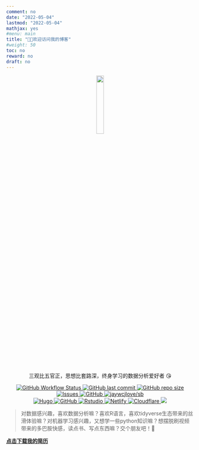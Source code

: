 ```yaml
---
comment: no
date: "2022-05-04"
lastmod: "2022-05-04"
mathjax: yes
#menu: main
title: "👋🏻欢迎访问我的博客"
#weight: 50
toc: no
reward: no
draft: no
---
```


<p align="center">
    <img src="/./about_files/my_photo.png" alt="" width="20%"/>
    <p align="center">三观比五官正，思想比套路深，终身学习的数据分析爱好者 😘</p>
</p>

<!--- #整段注释
<p align="center">
    <img src='https://avataaars.io/?avatarStyle=Circle&topType=ShortHairShortFlat&accessoriesType=Blank&hairColor=Black&facialHairType=Blank&clotheType=BlazerShirt&eyeType=Default&eyebrowType=DefaultNatural&mouthType=Smile&skinColor=Light'
/>
</p>

<img style="float: left;" src="/./about_files/微信图片_20220607153202.png" alt="" width="20%"/>
--->

<p align="center">
    <a href="https://github.com/xianmin/hugo-theme-jane" target="_blank">
        <img alt="GitHub Workflow Status" src="https://img.shields.io/badge/blog%20theme-Hugo--theme--jane-orange">
    </a>
    <a href="#">
        <img src="https://img.shields.io/github/last-commit/tony2015116/blogdown" alt="GitHub last commit"/>
    </a>
    <a href="https://github.com/tony2015116/blogdown" target="_blank">
        <img alt="GitHub repo size" src="https://img.shields.io/github/repo-size/tony2015116/blogdown">
    </a>
    <a href="https://github.com/tony2015116/blog_comments" target="_blank">
        <img alt="Issues" src="https://img.shields.io/github/issues/tony2015116/blog_comments" />
    </a>
    <a href="https://github.com/tony2015116/blogdown" target="_blank">
        <img alt="GitHub" src="https://img.shields.io/github/license/tony2015116/blogdown"/>
    </a>
    <a href="#" target="_blank">
        <img src="https://jaywcjlove.github.io/sb/lang/chinese.svg" alt="jaywcjlove/sb"/>
    </a>
    <br/>
    <a href="#" target="_blank">
        <img src="https://img.shields.io/badge/-Hugo-black?style=flat&logo=Hugo&labelColor=5c5c5c&color=1182c3" alt="Hugo"/>
    </a>
    <a href="#" target="_blank">
        <img src="https://img.shields.io/badge/-GitHub-black?style=flat&logo=GitHub&labelColor=5c5c5c&color=1182c3" alt="GitHub"/>
    </a>
    <a href="#" target="_blank">
        <img src="https://img.shields.io/badge/-Rstudio-black?style=flat&logo=Rstudio&labelColor=5c5c5c&color=1182c3" alt="Rstudio"/>
    </a>
     </a>
    <a href="#" target="_blank">
        <img src="https://img.shields.io/badge/-Netlify-black?style=flat&logo=Netlify&labelColor=5c5c5c&color=1182c3" alt="Netlify"/>
    </a>
    <a href="#" target="_blank">
        <img src="https://img.shields.io/badge/-Cloudflare-black?style=flat&logo=Cloudflare&labelColor=5c5c5c&color=1182c3" alt="Cloudflare"/>
    </a>
    <a href="https://www.name.com/zh-cn/" target="_blank"><img src="https://img.shields.io/badge/domain%20website-name.com-1182c3"></a>
 </p>

<!--- #整段注释
![jaywcjlove/sb](https://jaywcjlove.github.io/sb/lang/chinese.svg) #国旗badge
 <a href="https://github.com/pudongping/pudongping.github.io/pulls" target="_blank"><img alt="GitHub pull requests" src="https://img.shields.io/github/issues-pr/pudongping/pudongping.github.io" /></a> #github pull request badge

#不考虑对齐的badge
![Hugo](https://img.shields.io/badge/-Hugo-black?style=plastic&logo=Hugo&labelColor=5c5c5c&color=1182c3) 
![GitHub](https://img.shields.io/badge/-GitHub-black?style=plastic&logo=GitHub&labelColor=5c5c5c&color=1182c3) 
![Rstudio](https://img.shields.io/badge/-Rstudio-black?style=plastic&logo=Rstudio&labelColor=5c5c5c&color=1182c3) 
![Netlify](https://img.shields.io/badge/-Netlify-black?style=plastic&logo=Netlify&labelColor=5c5c5c&color=1182c3) 
![cloudflare](https://img.shields.io/badge/-Cloudflare-black?style=plastic&logo=Cloudflare&labelColor=5c5c5c&color=1182c3) 
<a href="https://www.name.com/zh-cn/" target="_blank"><img src="https://img.shields.io/badge/website-name.com-1182c3"></a>
 --->

> 对数据感兴趣，喜欢数据分析嘛？喜欢R语言，喜欢tidyverse生态带来的丝滑体验嘛？对机器学习感兴趣，又想学一些python知识嘛？想摆脱刷视频带来的多巴胺快感，读点书、写点东西嘛？交个朋友吧！🍺



<a href="/./about_files/my_cv.pdf" download="my_cv.pdf">**点击下载我的简历**</a>
